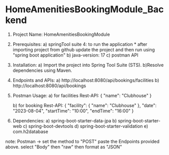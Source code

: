 # HomeAmenitiesBookingModule_Backend
1) Project Name: HomeAmenitiesBookingModule
2) Prerequisites:
    a) springTool suite 4: to run the application
        * after importing project from github update the project and then run using "spring boot application"
    b) java-version: 17
    c) postman API
3) Installation:
    a) Import the project into Spring Tool Suite (STS).
    b)Resolve dependencies using Maven.
4) Endpoints and APIs:
    a) http://localhost:8080/api/bookings/facilities
    b) http://localhost:8080/api/bookings
5) Postman Usage:
    a) for facilities Rest-API:
        {
          "name": "Clubhouse"
        }

    b) for booking Rest-API:
        {
          "facility": {
          "name": "Clubhouse"
        },
            "date": "2023-08-04",
            "startTime": "10:00",
            "endTime": "16:00"
        }

6) Dependencies:
        a) spring-boot-starter-data-jpa
        b) spring-boot-starter-web
        c) spring-boot-devtools
        d) spring-boot-starter-validation
        e) com.h2database

note: Postman -> set the method to "POST"
                 paste the Endpoints provided above.
                 select "Body" then "raw" then format as "JSON"